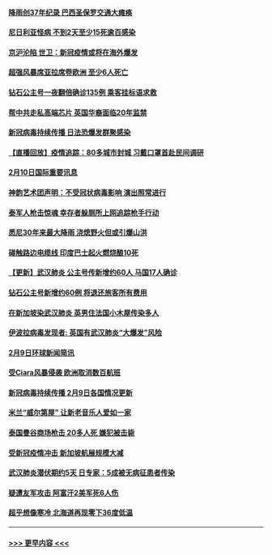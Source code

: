 #### [降雨创37年纪录 巴西圣保罗交通大瘫痪](../pages/prog202/a102774273.md?t=02111033) 
#### [尼日利亚怪病 不到2天至少15死逾百感染](../pages/prog202/a102774260.md?t=02111033) 
#### [京沪沦陷 世卫：新冠疫情或将在海外爆发](../pages/prog202/a102774135.md?t=02111033) 
#### [超强风暴席亚拉席卷欧洲 至少6人死亡](../pages/prog202/a102774122.md?t=02111033) 
#### [钻石公主号一夜翻倍确诊135例 乘客挂标语求救](../pages/prog202/a102774041.md?t=02111033) 
#### [帮中共走私高端芯片 英国华裔面临20年监禁](../pages/prog202/a102774002.md?t=02111033) 
#### [新冠病毒持续传播 日法恐爆发群聚感染](../pages/prog202/a102773992.md?t=02111033) 
#### [【直播回放】疫情追踪：80多城市封城 习戴口罩首赴民间调研](../pages/prog202/a102773728.md?t=02111033) 
#### [2月10日国际重要讯息](../pages/prog202/a102773759.md?t=02111033) 
#### [神韵艺术团声明：不受冠状病毒影响 演出照常进行](../pages/prog202/a102773674.md?t=02111033) 
#### [泰军人枪击惊魂 幸存者躲厕所上网追踪枪手行动](../pages/prog202/a102773660.md?t=02111033) 
#### [悉尼30年来最大降雨 浇熄野火但或引爆山洪](../pages/prog202/a102773651.md?t=02111033) 
#### [碰触路边电缆线 印度巴士起火燃烧酿10死](../pages/prog202/a102773642.md?t=02111033) 
#### [【更新】武汉肺炎 公主号传新增约60人 马国17人确诊](../pages/prog202/a102770740.md?t=02111033) 
#### [钻石公主号新增约60例 将退还旅客所有费用](../pages/prog202/a102773601.md?t=02111033) 
#### [在新加坡染武汉肺炎 英男住法国小木屋传染多人](../pages/prog202/a102773485.md?t=02111033) 
#### [伊波拉病毒发现者: 英国有武汉肺炎“大爆发”风险](../pages/prog202/a102773474.md?t=02111033) 
#### [2月9日环球新闻简讯](../pages/prog202/a102773390.md?t=02111033) 
#### [受Ciara风暴侵袭 欧洲取消数百航班](../pages/prog202/a102773357.md?t=02111033) 
#### [新冠病毒持续传播 2月9日各国情况更新](../pages/prog202/a102773346.md?t=02111033) 
#### [米兰“威尔第屋” 让新老音乐人爱如一家](../pages/prog202/a102773245.md?t=02111033) 
#### [泰国曼谷商场枪击 20多人死 嫌犯被击毙](../pages/prog202/a102773230.md?t=02111033) 
#### [受新冠疫情冲击 新加坡航展规模大减](../pages/prog202/a102773207.md?t=02111033) 
#### [武汉肺炎潜伏期约5天 日专家：5成被无病征患者传染](../pages/prog202/a102773145.md?t=02111033) 
#### [疑遭友军攻击 阿富汗2美军死6人伤](../pages/prog202/a102773140.md?t=02111033) 
#### [超乎想像寒冷 北海道再现零下36度低温](../pages/prog202/a102773122.md?t=02111033) 

----
#### [ >>> 更早内容 <<< ](../indexes/prog202-earlier.md)
